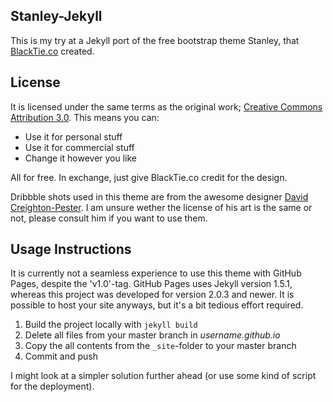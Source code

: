 Stanley-Jekyll
----

This is my try at a Jekyll port of the free bootstrap theme Stanley, that [BlackTie.co](http://www.blacktie.co/) created. 

License
----

It is licensed under the same terms as the original work; [Creative Commons Attribution 3.0](http://creativecommons.org/licenses/by/3.0/). This means you can:

 *  Use it for personal stuff
 *  Use it for commercial stuff
 *  Change it however you like

All for free. In exchange, just give BlackTie.co credit for the design.

Dribbble shots used in this theme are from the awesome designer [David Creighton-Pester](https://dribbble.com/wanderingbert). I am unsure wether the license of his art is the same or not, please consult him if you want to use them.

Usage Instructions
----

It is currently not a seamless experience to use this theme with GitHub Pages, despite the 'v1.0'-tag. GitHub Pages uses Jekyll version 1.5.1, whereas this project was developed for version 2.0.3 and newer. It is possible to host your site anyways, but it's a bit tedious effort required. 

1. Build the project locally with `jekyll build`
2. Delete all files from your master branch in *username.github.io*
3. Copy the all contents from the `_site`-folder to your master branch
4. Commit and push

I might look at a simpler solution further ahead (or use some kind of script for the deployment).
